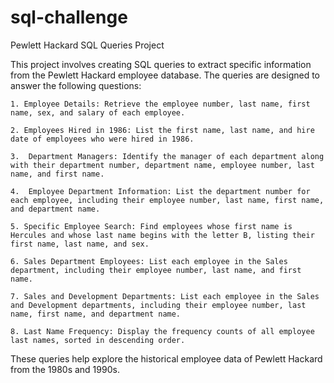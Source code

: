 # sql-challenge

Pewlett Hackard SQL Queries Project

This project involves creating SQL queries to extract specific information from the Pewlett Hackard employee database. The queries are designed to answer the following questions:

	1. Employee Details: Retrieve the employee number, last name, first name, sex, and salary of each employee.
 
	2. Employees Hired in 1986: List the first name, last name, and hire date of employees who were hired in 1986.
 
	3.  Department Managers: Identify the manager of each department along with their department number, department name, employee number, last name, and first name.
 
	4.  Employee Department Information: List the department number for each employee, including their employee number, last name, first name, and department name.
 
	5. Specific Employee Search: Find employees whose first name is Hercules and whose last name begins with the letter B, listing their first name, last name, and sex.
 
	6. Sales Department Employees: List each employee in the Sales department, including their employee number, last name, and first name.
 
	7. Sales and Development Departments: List each employee in the Sales and Development departments, including their employee number, last name, first name, and department name.
 
	8. Last Name Frequency: Display the frequency counts of all employee last names, sorted in descending order.

These queries help explore the historical employee data of Pewlett Hackard from the 1980s and 1990s.



